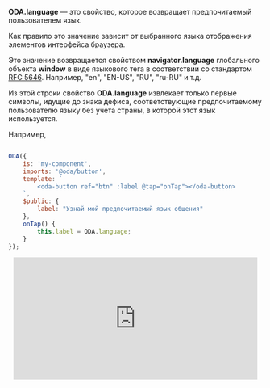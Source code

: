 **ODA.language** — это свойство, которое возвращает предпочитаемый пользователем язык.

Как правило это значение зависит от выбранного языка отображения элементов интерфейса браузера.

Это значение возвращается свойством **navigator.language** глобального объекта **window** в виде языкового тега в соответствии со стандартом [RFC 5646](https://tools.ietf.org/html/rfc5646). Например, "en", "EN-US", "RU", "ru-RU" и т.д.

Из этой строки свойство **ODA.language** извлекает только первые символы, идущие до знака дефиса, соответствующие предпочитаемому пользователю языку без учета страны, в которой этот язык используется.

Например,

```javascript run_edit_[my-component.js]

ODA({
    is: 'my-component',
    imports: '@oda/button',
    template: `
        <oda-button ref="btn" :label @tap="onTap"></oda-button>
    `,
    $public: {
        label: "Узнай мой предпочитаемый язык общения"
    },
    onTap() {
        this.label = ODA.language;
    }
});
```

<div style="position:relative;padding-bottom:48%; margin:10px">
    <iframe src="https://www.youtube.com/embed/JdWwWWeXwAY?start=0" frameborder="0" allow="accelerometer; autoplay; encrypted-media; gyroscope; picture-in-picture" allowfullscreen
    	style="position:absolute;width:100%;height:100%;"></iframe>
</div>
